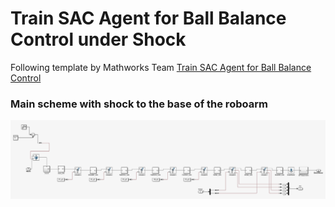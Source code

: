 # Train SAC Agent for Ball Balance Control under Shock

Following template by Mathworks Team [Train SAC Agent for Ball Balance Control](https://www.mathworks.com/help/reinforcement-learning/ug/train-sac-agent-for-ball-balance-control.html)

### Main scheme with shock to the base of the roboarm

![alt text](https://github.com/zhus-dika/train_kinova_roboarm_balance_under_shock/blob/main/graph_plots/scheme_add_shock.png)
